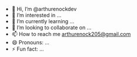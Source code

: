 - 👋 Hi, I’m @arthurenockdev
- 👀 I’m interested in ...
- 🌱 I’m currently learning ...
- 💞️ I’m looking to collaborate on ...
- 📫 How to reach me arthurenock205@gmail.com
- 😄 Pronouns: ...
- ⚡ Fun fact: ...

<!---
arthurenockdev/arthurenockdev is a ✨ special ✨ repository because its `README.md` (this file) appears on your GitHub profile.
You can click the Preview link to take a look at your changes.
--->
